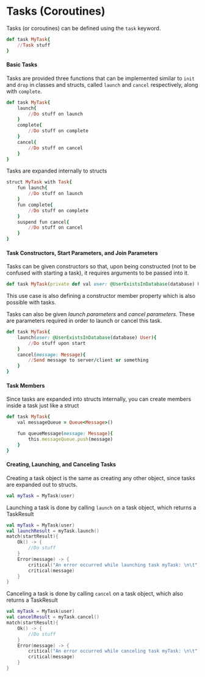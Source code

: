 # Tasks (Coroutines)
Tasks (or coroutines) can be defined using the `task` keyword.
```ruby
def task MyTask{
    //Task stuff
}
```

#### Basic Tasks
Tasks are provided three functions that can be implemented similar to `init` and `drop` in classes and structs, called `launch` and `cancel` respectively, along with `complete`.
```ruby
def task MyTask{
    launch{
        //Do stuff on launch
    }
    complete{
        //Do stuff on complete
    }
    cancel{
        //Do stuff on cancel
    }
}
```
Tasks are expanded internally to structs
```ruby
struct MyTask with Task{
    fun launch{
        //Do stuff on launch
    }
    fun complete{
        //Do stuff on complete
    }
    suspend fun cancel{
        //Do stuff on cancel
    }
}
```
#### Task Constructors, Start Parameters, and Join Parameters
Tasks can be given constructors so that, upon being constructed (not to be confused with starting a task), it requires arguments to be passed into it.
```ruby
def task MyTask(private def val user: @UserExistsInDatabase(database) User)
```
This use case is also defining a constructor member property which is also possible with tasks.

Tasks can also be given *launch parameters* and *cancel parameters*. These are parameters required in order to launch or cancel this task.
```ruby
def task MyTask{
    launch(user: @UserExistsInDatabase(database) User){
        //Do stuff upon start
    }
    cancel(message: Message){
        //Send message to server/client or something
    }
}
```

#### Task Members
Since tasks are expanded into structs internally, you can create members inside a task just like a struct
```ruby
def task MyTask{
    val messageQueue = Queue<Message>()

    fun queueMessage(message: Message){
        this.messageQueue.push(message)
    }
}
```

#### Creating, Launching, and Canceling Tasks
Creating a task object is the same as creating any other object, since tasks are expanded out to structs.
```kt
val myTask = MyTask(user)
```
Launching a task is done by calling `launch` on a task object, which returns a TaskResult
```kt
val myTask = MyTask(user)
val launchResult = myTask.launch()
match(startResult){
    Ok() -> {
        //Do stuff
    }
    Error(message) -> {
        critical("An error occurred while launching task myTask: \n\t")
        critical(message)
    }
}
```
Canceling a task is done by calling `cancel` on a task object, which also returns a TaskResult
```kt
val myTask = MyTask(user)
val cancelResult = myTask.cancel()
match(startResult){
    Ok() -> {
        //Do stuff
    }
    Error(message) -> {
        critical("An error occurred while canceling task myTask: \n\t")
        critical(message)
    }
}
```

